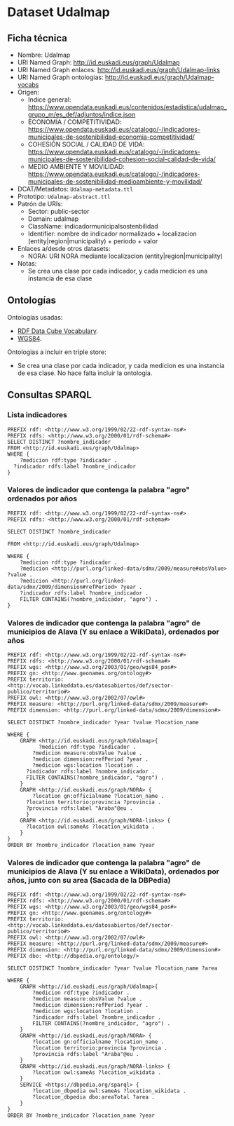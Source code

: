 # Dataset Udalmap

## Ficha técnica

* Nombre: Udalmap
* URI Named Graph: http://id.euskadi.eus/graph/Udalmap
* URI Named Graph enlaces: http://id.euskadi.eus/graph/Udalmap-links
* URI Named Graph ontologias: http://id.euskadi.eus/graph/Udalmap-vocabs
* Origen:
  * Indice general: https://www.opendata.euskadi.eus/contenidos/estadistica/udalmap_grupo_m/es_def/adjuntos/indice.json
  * ECONOMÍA / COMPETITIVIDAD: https://www.opendata.euskadi.eus/catalogo/-/indicadores-municipales-de-sostenibilidad-economia-competitividad/
  * COHESIÓN SOCIAL / CALIDAD DE VIDA: https://www.opendata.euskadi.eus/catalogo/-/indicadores-municipales-de-sostenibilidad-cohesion-social-calidad-de-vida/
  * MEDIO AMBIENTE Y MOVILIDAD: https://www.opendata.euskadi.eus/catalogo/-/indicadores-municipales-de-sostenibilidad-medioambiente-y-movilidad/
* DCAT/Metadatos: `Udalmap-metadata.ttl`
* Prototipo: `Udalmap-abstract.ttl`
* Patrón de URIs:
  * Sector: public-sector
  * Domain: udalmap
  * ClassName: indicadormunicipalsostenbilidad
  * Identifier: nombre de indicador normalizado + localizacion (entity|region|municipality) + periodo + valor
* Enlaces a/desde otros datasets:
  * NORA: URI NORA mediante localizacion (entity|region|municipality)
* Notas:
  * Se crea una clase por cada indicador, y cada medicion es una instancia de esa clase

## Ontologías

Ontologías usadas:

* [RDF Data Cube Vocabulary](https://www.w3.org/TR/vocab-data-cube/).
* [WGS84](https://www.w3.org/2003/01/geo/wgs84_pos#).

Ontologias a incluir en triple store:

* Se crea una clase por cada indicador, y cada medicion es una instancia de esa clase. No hace falta incluir la ontologia.

## Consultas SPARQL

### Lista indicadores

```sparql
PREFIX rdf: <http://www.w3.org/1999/02/22-rdf-syntax-ns#>
PREFIX rdfs: <http://www.w3.org/2000/01/rdf-schema#>
SELECT DISTINCT ?nombre_indicador
FROM <http://id.euskadi.eus/graph/Udalmap>
WHERE { 
	?medicion rdf:type ?indicador .
  ?indicador rdfs:label ?nombre_indicador
} 
```

### Valores de indicador que contenga la palabra "agro" ordenados por años

```sparql
PREFIX rdf: <http://www.w3.org/1999/02/22-rdf-syntax-ns#>
PREFIX rdfs: <http://www.w3.org/2000/01/rdf-schema#>

SELECT DISTINCT ?nombre_indicador

FROM <http://id.euskadi.eus/graph/Udalmap>

WHERE { 
	?medicion rdf:type ?indicador .
    ?medicion <http://purl.org/linked-data/sdmx/2009/measure#obsValue> ?value .
    ?medicion <http://purl.org/linked-data/sdmx/2009/dimension#refPeriod> ?year .
    ?indicador rdfs:label ?nombre_indicador .
    FILTER CONTAINS(?nombre_indicador, "agro") .
}
```

### Valores de indicador que contenga la palabra "agro" de municipios de Alava (Y su enlace a WikiData), ordenados por años 

```sparql
PREFIX rdf: <http://www.w3.org/1999/02/22-rdf-syntax-ns#>
PREFIX rdfs: <http://www.w3.org/2000/01/rdf-schema#>
PREFIX wgs: <http://www.w3.org/2003/01/geo/wgs84_pos#>
PREFIX gn: <http://www.geonames.org/ontology#>
PREFIX territorio: <http://vocab.linkeddata.es/datosabiertos/def/sector-publico/territorio#>
PREFIX owl: <http://www.w3.org/2002/07/owl#>
PREFIX measure: <http://purl.org/linked-data/sdmx/2009/measure#>
PREFIX dimension: <http://purl.org/linked-data/sdmx/2009/dimension#>

SELECT DISTINCT ?nombre_indicador ?year ?value ?location_name

WHERE { 
    GRAPH <http://id.euskadi.eus/graph/Udalmap>{
		  ?medicion rdf:type ?indicador .
    	?medicion measure:obsValue ?value .
    	?medicion dimension:refPeriod ?year .
    	?medicion wgs:location ?location .
      ?indicador rdfs:label ?nombre_indicador .
      FILTER CONTAINS(?nombre_indicador, "agro") .
    }
    GRAPH <http://id.euskadi.eus/graph/NORA> {
    	?location gn:officialname ?location_name .
      ?location territorio:provincia ?provincia .
      ?provincia rdfs:label "Araba"@eu .
	  }
    GRAPH <http://id.euskadi.eus/graph/NORA-links> {
      ?location owl:sameAs ?location_wikidata .
    }
}
ORDER BY ?nombre_indicador ?location_name ?year
```

### Valores de indicador que contenga la palabra "agro" de municipios de Alava (Y su enlace a WikiData), ordenados por años, junto con su area (Sacada de la DBPedia)

```sparql
PREFIX rdf: <http://www.w3.org/1999/02/22-rdf-syntax-ns#>
PREFIX rdfs: <http://www.w3.org/2000/01/rdf-schema#>
PREFIX wgs: <http://www.w3.org/2003/01/geo/wgs84_pos#>
PREFIX gn: <http://www.geonames.org/ontology#>
PREFIX territorio: <http://vocab.linkeddata.es/datosabiertos/def/sector-publico/territorio#>
PREFIX owl: <http://www.w3.org/2002/07/owl#>
PREFIX measure: <http://purl.org/linked-data/sdmx/2009/measure#>
PREFIX dimension: <http://purl.org/linked-data/sdmx/2009/dimension#>
PREFIX dbo: <http://dbpedia.org/ontology/>

SELECT DISTINCT ?nombre_indicador ?year ?value ?location_name ?area

WHERE { 
    GRAPH <http://id.euskadi.eus/graph/Udalmap>{
		?medicion rdf:type ?indicador .
    	?medicion measure:obsValue ?value .
    	?medicion dimension:refPeriod ?year .
    	?medicion wgs:location ?location .
        ?indicador rdfs:label ?nombre_indicador .
        FILTER CONTAINS(?nombre_indicador, "agro") .
    }
    GRAPH <http://id.euskadi.eus/graph/NORA> {
    	?location gn:officialname ?location_name .
        ?location territorio:provincia ?provincia .
        ?provincia rdfs:label "Araba"@eu .
	}
    GRAPH <http://id.euskadi.eus/graph/NORA-links> {
        ?location owl:sameAs ?location_wikidata .
    }
    SERVICE <https://dbpedia.org/sparql> {
        ?location_dbpedia owl:sameAs ?location_wikidata .
        ?location_dbpedia dbo:areaTotal ?area .
    }
}
ORDER BY ?nombre_indicador ?location_name ?year
```